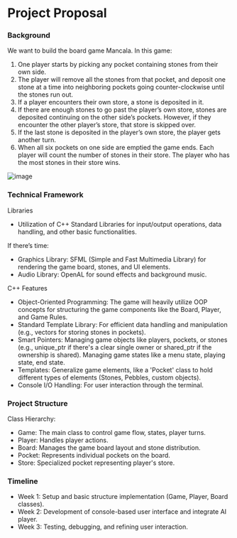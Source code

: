 # Project Proposal 

### Background
We want to build the board game Mancala. In this game:
1. One player starts by picking any pocket containing stones from their own side.
2. The player will remove all the stones from that pocket, and deposit one stone at a time into neighboring pockets going counter-clockwise until the stones run out.
3. If a player encounters their own store, a stone is deposited in it.
4. If there are enough stones to go past the player’s own store, stones are deposited continuing on the other side’s pockets. However, if they encounter the other player’s store, that store is skipped over.
5. If the last stone is deposited in the player’s own store, the player gets another turn.
6. When all six pockets on one side are emptied the game ends. Each player will count the number of stones in their store. The player who has the most stones in their store wins.

![image](https://github.com/zhouhelena/cis1901-mancala/assets/66381768/54db3a9d-9f22-4ce7-8594-c91456502615)

### Technical Framework
Libraries
* Utilization of C++ Standard Libraries for input/output operations, data handling, and other basic functionalities.

If there’s time:
* Graphics Library: SFML (Simple and Fast Multimedia Library) for rendering the game board, stones, and UI elements.
* Audio Library: OpenAL for sound effects and background music.

C++ Features
* Object-Oriented Programming: The game will heavily utilize OOP concepts for structuring the game components like the Board, Player, and Game Rules.
* Standard Template Library: For efficient data handling and manipulation (e.g., vectors for storing stones in pockets).
* Smart Pointers: Managing game objects like players, pockets, or stones (e.g., unique_ptr if there's a clear single owner or shared_ptr if the ownership is shared). Managing game states like a menu state, playing state, end state.
* Templates: Generalize game elements, like a 'Pocket' class to hold different types of elements (Stones, Pebbles, custom objects).
* Console I/O Handling: For user interaction through the terminal.

### Project Structure
Class Hierarchy:
* Game: The main class to control game flow, states, player turns.
* Player: Handles player actions.
* Board: Manages the game board layout and stone distribution.
* Pocket: Represents individual pockets on the board.
* Store: Specialized pocket representing player's store.

### Timeline
* Week 1: Setup and basic structure implementation (Game, Player, Board classes).
* Week 2: Development of console-based user interface and integrate AI player.
* Week 3: Testing, debugging, and refining user interaction.

